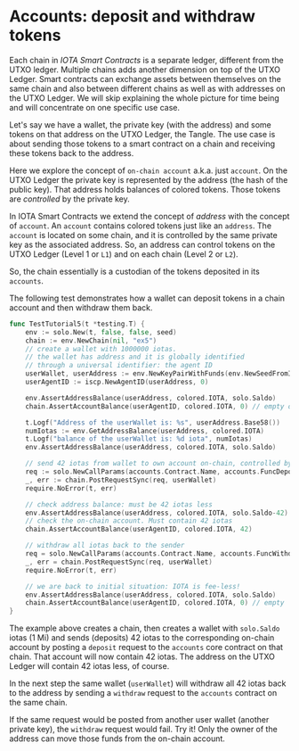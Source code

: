 # Accounts: deposit and withdraw tokens

Each chain in _IOTA Smart Contracts_ is a separate ledger, different from the UTXO ledger.
Multiple chains adds another dimension on top of the UTXO Ledger. Smart contracts
can exchange assets between themselves on the same chain and also between different chains as well as with
addresses on the UTXO Ledger. We will skip explaining the whole picture for time
being and will concentrate on one specific use case.

Let's say we have a wallet, the private key (with the address) and some tokens on
that address on the UTXO Ledger, the Tangle. The use case is about sending those tokens to a smart contract on a chain
and receiving these tokens back to the address.

Here we explore the concept of `on-chain account` a.k.a. just `account`. On the UTXO
Ledger the private key is represented by the address (the hash of the public
key). That address holds balances of colored tokens. Those tokens are
_controlled_ by the private key.

In IOTA Smart Contracts we extend the concept of _address_ with the concept of `account`. An 
`account` contains colored tokens just like an `address`. The `account` is
located on some chain, and it is controlled by the same private key as the 
associated address. So, an address can control tokens on the UTXO Ledger 
(Level 1 or `L1`) and on each chain (Level 2 or `L2`).

So, the chain essentially is a custodian of the tokens deposited in its `accounts`.

The following test demonstrates how a wallet can deposit tokens in a chain 
account and then withdraw them back.

```go
func TestTutorial5(t *testing.T) {
	env := solo.New(t, false, false, seed)
	chain := env.NewChain(nil, "ex5")
	// create a wallet with 1000000 iotas.
	// the wallet has address and it is globally identified
	// through a universal identifier: the agent ID
	userWallet, userAddress := env.NewKeyPairWithFunds(env.NewSeedFromIndex(5))
	userAgentID := iscp.NewAgentID(userAddress, 0)

	env.AssertAddressBalance(userAddress, colored.IOTA, solo.Saldo)
	chain.AssertAccountBalance(userAgentID, colored.IOTA, 0) // empty on-chain

	t.Logf("Address of the userWallet is: %s", userAddress.Base58())
	numIotas := env.GetAddressBalance(userAddress, colored.IOTA)
	t.Logf("balance of the userWallet is: %d iota", numIotas)
	env.AssertAddressBalance(userAddress, colored.IOTA, solo.Saldo)

	// send 42 iotas from wallet to own account on-chain, controlled by the same wallet
	req := solo.NewCallParams(accounts.Contract.Name, accounts.FuncDeposit.Name).WithIotas(42)
	_, err := chain.PostRequestSync(req, userWallet)
	require.NoError(t, err)

	// check address balance: must be 42 iotas less
	env.AssertAddressBalance(userAddress, colored.IOTA, solo.Saldo-42)
	// check the on-chain account. Must contain 42 iotas
	chain.AssertAccountBalance(userAgentID, colored.IOTA, 42)

	// withdraw all iotas back to the sender
	req = solo.NewCallParams(accounts.Contract.Name, accounts.FuncWithdraw.Name).WithIotas(1)
	_, err = chain.PostRequestSync(req, userWallet)
	require.NoError(t, err)

	// we are back to initial situation: IOTA is fee-less!
	env.AssertAddressBalance(userAddress, colored.IOTA, solo.Saldo)
	chain.AssertAccountBalance(userAgentID, colored.IOTA, 0) // empty
}
```

The example above creates a chain, then creates a wallet with `solo.Saldo` iotas (1 Mi) and
sends (deposits) 42 iotas to the corresponding on-chain account by posting
a `deposit` request to the `accounts` core contract on that chain. That account
will now contain 42 iotas. The address on the UTXO Ledger will contain 42 iotas
less, of course.

In the next step the same wallet (`userWallet`) will withdraw all 42 iotas back
to the address by sending a `withdraw` request to the `accounts` contract on 
the same chain.

If the same request would be posted from another user wallet (another private
key), the `withdraw` request would fail. Try it! Only the owner of the address
can move those funds from the on-chain account.


  